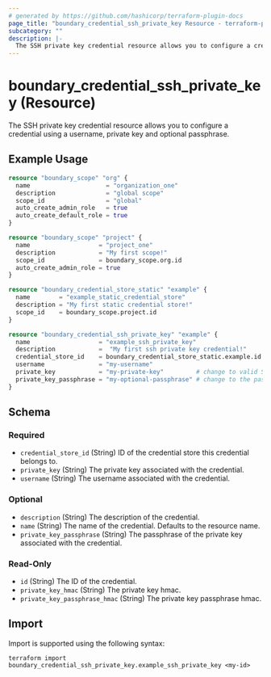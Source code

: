 ```yaml
---
# generated by https://github.com/hashicorp/terraform-plugin-docs
page_title: "boundary_credential_ssh_private_key Resource - terraform-provider-boundary"
subcategory: ""
description: |-
  The SSH private key credential resource allows you to configure a credential using a username, private key and optional passphrase.
---
```


# boundary_credential_ssh_private_key (Resource)

The SSH private key credential resource allows you to configure a credential using a username, private key and optional passphrase.

## Example Usage

```terraform
resource "boundary_scope" "org" {
  name                     = "organization_one"
  description              = "global scope"
  scope_id                 = "global"
  auto_create_admin_role   = true
  auto_create_default_role = true
}

resource "boundary_scope" "project" {
  name                   = "project_one"
  description            = "My first scope!"
  scope_id               = boundary_scope.org.id
  auto_create_admin_role = true
}

resource "boundary_credential_store_static" "example" {
  name        = "example_static_credential_store"
  description = "My first static credential store!"
  scope_id    = boundary_scope.project.id
}

resource "boundary_credential_ssh_private_key" "example" {
  name                   = "example_ssh_private_key"
  description            =  "My first ssh private key credential!"
  credential_store_id    = boundary_credential_store_static.example.id
  username               = "my-username"
  private_key            = "my-private-key"         # change to valid SSH Private Key
  private_key_passphrase = "my-optional-passphrase" # change to the passphrase of the Private Key if required
}
```

<!-- schema generated by tfplugindocs -->
## Schema

### Required

- `credential_store_id` (String) ID of the credential store this credential belongs to.
- `private_key` (String) The private key associated with the credential.
- `username` (String) The username associated with the credential.

### Optional

- `description` (String) The description of the credential.
- `name` (String) The name of the credential. Defaults to the resource name.
- `private_key_passphrase` (String) The passphrase of the private key associated with the credential.

### Read-Only

- `id` (String) The ID of the credential.
- `private_key_hmac` (String) The private key hmac.
- `private_key_passphrase_hmac` (String) The private key passphrase hmac.

## Import

Import is supported using the following syntax:

```shell
terraform import boundary_credential_ssh_private_key.example_ssh_private_key <my-id>
```
